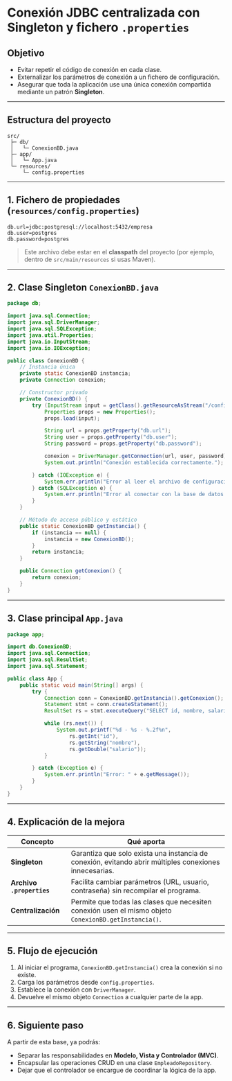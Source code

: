 # Conexión JDBC centralizada con Singleton y fichero `.properties`

## Objetivo

- Evitar repetir el código de conexión en cada clase.  
- Externalizar los parámetros de conexión a un fichero de configuración.  
- Asegurar que toda la aplicación use una única conexión compartida mediante un patrón **Singleton**.

---

## Estructura del proyecto

```
src/
 ├─ db/
 │   └─ ConexionBD.java
 ├─ app/
 │   └─ App.java
 └─ resources/
     └─ config.properties
```

---

## 1. Fichero de propiedades (`resources/config.properties`)

```properties
db.url=jdbc:postgresql://localhost:5432/empresa
db.user=postgres
db.password=postgres
```

> Este archivo debe estar en el **classpath** del proyecto (por ejemplo, dentro de `src/main/resources` si usas Maven).

---

## 2. Clase Singleton `ConexionBD.java`

```java
package db;

import java.sql.Connection;
import java.sql.DriverManager;
import java.sql.SQLException;
import java.util.Properties;
import java.io.InputStream;
import java.io.IOException;

public class ConexionBD {
    // Instancia única
    private static ConexionBD instancia;
    private Connection conexion;

    // Constructor privado
    private ConexionBD() {
        try (InputStream input = getClass().getResourceAsStream("/config.properties")) {
            Properties props = new Properties();
            props.load(input);

            String url = props.getProperty("db.url");
            String user = props.getProperty("db.user");
            String password = props.getProperty("db.password");

            conexion = DriverManager.getConnection(url, user, password);
            System.out.println("Conexión establecida correctamente.");

        } catch (IOException e) {
            System.err.println("Error al leer el archivo de configuración: " + e.getMessage());
        } catch (SQLException e) {
            System.err.println("Error al conectar con la base de datos: " + e.getMessage());
        }
    }

    // Método de acceso público y estático
    public static ConexionBD getInstancia() {
        if (instancia == null) {
            instancia = new ConexionBD();
        }
        return instancia;
    }

    public Connection getConexion() {
        return conexion;
    }
}
```

---

## 3. Clase principal `App.java`

```java
package app;

import db.ConexionBD;
import java.sql.Connection;
import java.sql.ResultSet;
import java.sql.Statement;

public class App {
    public static void main(String[] args) {
        try {
            Connection conn = ConexionBD.getInstancia().getConexion();
            Statement stmt = conn.createStatement();
            ResultSet rs = stmt.executeQuery("SELECT id, nombre, salario FROM empleados");

            while (rs.next()) {
                System.out.printf("%d - %s - %.2f%n",
                    rs.getInt("id"),
                    rs.getString("nombre"),
                    rs.getDouble("salario"));
            }

        } catch (Exception e) {
            System.err.println("Error: " + e.getMessage());
        }
    }
}
```

---

## 4. Explicación de la mejora

| Concepto | Qué aporta |
|-----------|-------------|
| **Singleton** | Garantiza que solo exista una instancia de conexión, evitando abrir múltiples conexiones innecesarias. |
| **Archivo `.properties`** | Facilita cambiar parámetros (URL, usuario, contraseña) sin recompilar el programa. |
| **Centralización** | Permite que todas las clases que necesiten conexión usen el mismo objeto `ConexionBD.getInstancia()`. |

---

## 5. Flujo de ejecución

1. Al iniciar el programa, `ConexionBD.getInstancia()` crea la conexión si no existe.  
2. Carga los parámetros desde `config.properties`.  
3. Establece la conexión con `DriverManager`.  
4. Devuelve el mismo objeto `Connection` a cualquier parte de la app.

---

## 6. Siguiente paso

A partir de esta base, ya podrás:
- Separar las responsabilidades en **Modelo, Vista y Controlador (MVC)**.
- Encapsular las operaciones CRUD en una clase `EmpleadoRepository`.
- Dejar que el controlador se encargue de coordinar la lógica de la app.
